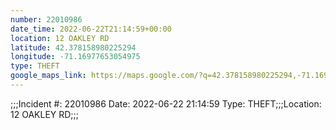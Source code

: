 ```yaml
---
number: 22010986
date_time: 2022-06-22T21:14:59+00:00
location: 12 OAKLEY RD
latitude: 42.378158980225294
longitude: -71.16977653054975
type: THEFT
google_maps_link: https://maps.google.com/?q=42.378158980225294,-71.16977653054975
---
```


;;;Incident #: 22010986  Date: 2022-06-22 21:14:59   Type: THEFT;;;Location: 12 OAKLEY RD;;;
